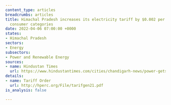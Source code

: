 ```yaml
---
content_type: articles
breadcrumbs: articles
title: Himachal Pradesh increases its electricity tariff by $0.002 per kWh for all
  consumer categories
date: 2022-04-06 07:00:00 +0000
states:
- Himachal Pradesh
sectors:
- Energy
subsectors:
- Power and Renewable Energy
sources:
- name: Hindustan Times
  url: https://www.hindustantimes.com/cities/chandigarh-news/power-gets-dearer-in-himachal-by-20-paiseunit-101648676570837.html
details:
- name: Tariff Order
  url: http://hperc.org/File/tarifgen21.pdf
is_analysis: false

---
```

